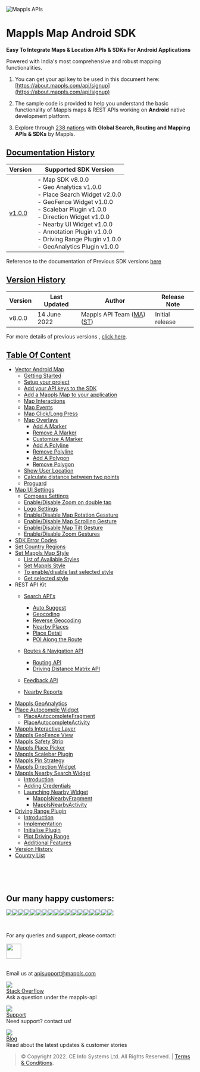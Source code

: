 

![Mappls APIs](https://about.mappls.com/images/mappls-b-logo.svg)
# Mappls Map Android SDK

**Easy To Integrate Maps & Location APIs & SDKs For Android Applications**

Powered with India's most comprehensive and robust mapping functionalities.

1. You can get your api key to be used in this document here: [https://about.mappls.com/api/signup](https://about.mappls.com/api/signup)

2. The sample code is provided to help you understand the basic functionality of Mappls maps & REST APIs working on **Android** native development platform.

4. Explore through [238 nations](https://github.com/mappls-api/mappls-rest-apis/blob/main/docs/countryISO.md) with **Global Search, Routing and Mapping APIs & SDKs** by Mappls.

## [Documentation History](#Documentation-History)

| Version | Supported SDK Version |  
| ---- | ---- |    
| [v1.0.0](docs/v1.0.0/README.md) | - Map SDK v8.0.0 <br/> - Geo Analytics v1.0.0 <br/> - Place Search Widget v2.0.0 <br/> - GeoFence Widget v1.0.0 <br/> - Scalebar Plugin v1.0.0 <br/> - Direction Widget v1.0.0 <br/> - Nearby UI Widget v1.0.0 <br/> - Annotation Plugin v1.0.0 <br/> - Driving Range Plugin v1.0.0 <br/> - GeoAnalytics Plugin v1.0.0 |  

Reference to the documentation of Previous SDK versions [here](https://github.com/mappls-api/mapmyindia-maps-vectorSDK-android)


## [Version History](#Version-History)

| Version | Last Updated | Author |  Release Note|  
| ---- | ---- | ---- | ---- |  
| v8.0.0 | 14 June 2022 | Mappls API Team ([MA](https://github.com/mdakram)) ([ST](https://github.com/saksham66)) |   Initial release  |


For more details of previous versions , [click here](docs/v1.0.0/Version-History.md).


## [Table Of Content](#Table-Of-Content)
- [Vector Android Map](docs/v1.0.0/Getting-Started.md)
    * [Getting Started](docs/v1.0.0/Getting-Started.md#getting-started)
    * [Setup your project](docs/v1.0.0/Getting-Started.md#setup-your-project)
    * [Add your API keys to the SDK](docs/v1.0.0/Getting-Started.md#add-your-api-keys-to-the-sdk)
    * [Add a Mappls Map to your application](docs/v1.0.0/Getting-Started.md#add-a-mappls-map-to-your-application)
    * [Map Interactions](docs/v1.0.0/Getting-Started.md#map-interactions)
    * [Map Events](docs/v1.0.0/Getting-Started.md#map-events)
    * [Map Click/Long Press](docs/v1.0.0/Getting-Started.md#map-click-long-press)
    * [Map Overlays](docs/v1.0.0/Getting-Started.md#map-overlays)
        - [Add A Marker](docs/v1.0.0/Getting-Started.md#add-a-marker)
        - [Remove A Marker](docs/v1.0.0/Getting-Started.md#remove-a-marker)
        - [Customize A Marker](docs/v1.0.0/Getting-Started.md#customize-a-marker)
        - [Add A Polyline](docs/v1.0.0/Getting-Started.md#add-a-polyline)
        - [Remove Polyline](docs/v1.0.0/Getting-Started.md#remove-polyline)
        - [Add A Polygon](docs/v1.0.0/Getting-Started.md#add-a-polygon)
        - [Remove Polygon](docs/v1.0.0/Getting-Started.md#remove-polygon)
    * [Show User Location](docs/v1.0.0/Getting-Started.md#show-user-location)
    * [Calculate distance between two points](docs/v1.0.0/Getting-Started.md#calculate-distance-between-points)
    * [Proguard](docs/v1.0.0/Getting-Started.md#proguard)
- [Map UI Settings](docs/v1.0.0/Map-UI-Settings.md)
    * [Compass Settings](docs/v1.0.0/Map-UI-Settings.md#Compass-Settings)
    * [Enable/Disable Zoom on double tap](docs/v1.0.0/Map-UI-Settings.md#Enable-disable-zoom)
    * [Logo Settings](docs/v1.0.0/Map-UI-Settings.md/#Logo-settings)
    * [Enable/Disable Map Rotation Gessture](docs/v1.0.0/Map-UI-Settings.md#Enable-disable-rotation)
    * [Enable/Disable Map Scrolling Gesture](docs/v1.0.0/Map-UI-Settings.md#Enable-disable-scrolling)
    * [Enable/Disable Map Tilt Gesture](docs/v1.0.0/Map-UI-Settings.md#Enable-disable-tilt)
    * [Enable/Disable Zoom Gestures](docs/v1.0.0/Map-UI-Settings.md#Enable-disable-zoom-gesture)
- [SDK Error Codes](docs/v1.0.0/SDK-Error-code.md)
- [Set Country Regions](docs/v1.0.0/Set-Regions.md)
- [Set Mappls Map Style](docs/v1.0.0/Map-Style.md)
    * [List of Available Styles](docs/v1.0.0/Map-Style.md#list-of-available-styles)
    * [Set Mappls Style](docs/v1.0.0/Map-Style.md#set-mapmyindia-style)
    * [To enable/disable last selected style](docs/v1.0.0/Map-Style.md#To-enable-last-selected-style)
    * [Get selected style](docs/v1.0.0/Map-Style.md#get-selected-style)
- REST API Kit
    * [Search API's](docs/v1.0.0/Search-Api.md)
        - [Auto Suggest](docs/v1.0.0/Search-Api.md#auto-suggest)
        - [Geocoding](docs/v1.0.0/Search-Api.md#geocoding)
        - [Reverse Geocoding](docs/v1.0.0/Search-Api.md#reverse-geocoding)
        - [Nearby Places](docs/v1.0.0/Search-Api.md#nearby-places)
        - [Place Detail](docs/v1.0.0/Search-Api.md#place-detail)
        - [POI Along the Route](docs/v1.0.0/Search-Api.md#poi-along-route)

    * [Routes & Navigation API](docs/v1.0.0/Routing-API.md)
        - [Routing API](docs/v1.0.0/Routing-API.md#routing-api)
        - [Driving Distance Matrix API](docs/v1.0.0/Routing-API.md#distance-api)
    * [Feedback API](docs/v1.0.0/Feedback.md)
    * [Nearby Reports](docs/v1.0.0/Nearby-Report.md)
- [Mappls GeoAnalytics](docs/v1.0.0/Geoanalytics.md)
- [Place Autocomple Widget](docs/v1.0.0/Place-Autocomplete.md)
    * [PlaceAutocompleteFragment](docs/v1.0.0/Place-Autocomplete.md#place-autocomplete-fragment)
    * [PlaceAutocompleteActivity](docs/v1.0.0/Place-Autocomplete.md#place-autocomplete-activity)
- [Mappls Interactive Layer](docs/v1.0.0/Interactive-Layer.md)
- [Mappls GeoFence View](docs/v1.0.0/GeoFence-View.md)
- [Mappls Safety Strip](docs/v1.0.0/Safety-Strip.md)
- [Mappls Place Picker](docs/v1.0.0/Place-Picker.md)
- [Mappls Scalebar Plugin](docs/v1.0.0/Scalebar-Plugin.md)
- [Mappls Pin Strategy](docs/v1.0.0/MapplsPinStrategy.md)
- [Mappls Direction Widget](docs/v1.0.0/Direction-Widget.md)
- [Mappls Nearby Search Widget](docs/v1.0.0/Nearby-Widget.md)
    * [Introduction](docs/v1.0.0/Nearby-Widget.md#Introduction)
    * [Adding Credentials](docs/v1.0.0/Nearby-Widget.md#Adding-Credentials)
    * [Launching Nearby Widget](docs/v1.0.0/Nearby-Widget.md#Launching-Nearby-Widget)
        - [MapplsNearbyFragment](docs/v1.0.0/Nearby-Widget.md#nearby-fragment)
        - [MapplsNearbyActivity](docs/v1.0.0/Nearby-Widget.md#nearby-activity)
- [Driving Range Plugin](docs/v1.0.0/Driving-Range-Plugin.md)
    - [Introduction](docs/v1.0.0/Driving-Range-Plugin.md#Introduction)
    - [Implementation](docs/v1.0.0/Driving-Range-Plugin.md#Implementation)
    - [Initialise Plugin](docs/v1.0.0/Driving-Range-Plugin.md#Initialise-Plugin)
    - [Plot Driving Range](docs/v1.0.0/Driving-Range-Plugin.md#Plot-Driving-Range)
    - [Additional Features](docs/v1.0.0/Driving-Range-Plugin.md#Additional-Features)
- [Version History](docs/v1.0.0/Version-History.md)
- [Country List](https://github.com/mappls-api/mappls-rest-apis/blob/main/docs/countryISO.md)

<br><br><br>

## Our many happy customers:

![](https://www.mapmyindia.com/api/img/logos1/PhonePe.png)![](https://www.mapmyindia.com/api/img/logos1/Arya-Omnitalk.png)![](https://www.mapmyindia.com/api/img/logos1/delhivery.png)![](https://www.mapmyindia.com/api/img/logos1/hdfc.png)![](https://www.mapmyindia.com/api/img/logos1/TVS.png)![](https://www.mapmyindia.com/api/img/logos1/Paytm.png)![](https://www.mapmyindia.com/api/img/logos1/FastTrackz.png)![](https://www.mapmyindia.com/api/img/logos1/ICICI-Pru.png)![](https://www.mapmyindia.com/api/img/logos1/LeanBox.png)![](https://www.mapmyindia.com/api/img/logos1/MFS.png)![](https://www.mapmyindia.com/api/img/logos1/TTSL.png)![](https://www.mapmyindia.com/api/img/logos1/Novire.png)![](https://www.mapmyindia.com/api/img/logos1/OLX.png)![](https://www.mapmyindia.com/api/img/logos1/sun-telematics.png)![](https://www.mapmyindia.com/api/img/logos1/Sensel.png)![](https://www.mapmyindia.com/api/img/logos1/TATA-MOTORS.png)![](https://www.mapmyindia.com/api/img/logos1/Wipro.png)![](https://www.mapmyindia.com/api/img/logos1/Xamarin.png)

<br>

For any queries and support, please contact:

[<img src="https://mmi-api-team.s3.amazonaws.com/Mappls-SDKs/Resources/mappls-logo.png" height="40"/> </p>](https://about.mappls.com/api/)    
Email us at [apisupport@mappls.com](mailto:apisupport@mappls.com)

![](https://www.mapmyindia.com/api/img/icons/stack-overflow.png)    
[Stack Overflow](https://stackoverflow.com/questions/tagged/mappls-api)    
Ask a question under the mappls-api

![](https://www.mapmyindia.com/api/img/icons/support.png)    
[Support](https://about.mappls.com/contact/)    
Need support? contact us!

![](https://www.mapmyindia.com/api/img/icons/blog.png)    
[Blog](http://www.mapmyindia.com/blog/)    
Read about the latest updates & customer stories

> © Copyright 2022. CE Info Systems Ltd. All Rights Reserved. | [Terms & Conditions](https://about.mappls.com/api/terms-&-conditions).
